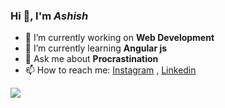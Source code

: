 ### Hi 👋, I'm <i>Ashish</i>

- 🔭 I’m currently working on <b>Web Development</b>
- 🌱 I’m currently learning <b>Angular js</b> 
- 💬 Ask me about <b>Procrastination</b>
- 📫 How to reach me: [Instagram](https://www.instagram.com/a.s.h.i.s.h_18/) , [Linkedin](https://www.linkedin.com/in/ashish-m-1805/)


<img src="https://github-readme-stats.vercel.app/api?username=ashishm18&&show_icons=true&title_color=ffffff&icon_color=bb2acf&text_color=daf7dc&bg_color=151515">
